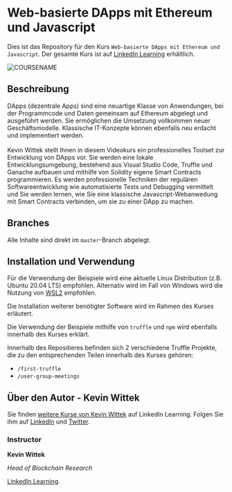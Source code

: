 # Web-basierte DApps mit Ethereum und Javascript
Dies ist das Repository für den Kurs `Web-basierte DApps mit Ethereum und Javascript`. Der gesamte Kurs ist auf [LinkedIn Learning](https://www.linkedin.com/learning/webbasierte-dapps-mit-ethereum-und-javascript) erhältlich.

![COURSENAME][lil-thumbnail-url] 

## Beschreibung
DApps (dezentrale Apps) sind eine neuartige Klasse von Anwendungen, bei der Programmcode und Daten gemeinsam auf Ethereum abgelegt und ausgeführt werden. Sie ermöglichen die Umsetzung vollkommen neuer Geschäftsmodelle. Klassische IT-Konzepte können ebenfalls neu erdacht und implementiert werden. <br><br>
Kevin Wittek stellt Ihnen in diesem Videokurs ein professionelles Toolset zur Entwicklung von DApps vor. Sie werden eine lokale Entwicklungsumgebung, bestehend aus Visual Studio Code, Truffle und Ganache aufbauen und mithilfe von Solidity eigene Smart Contracts programmieren. Es werden professionelle Techniken der regulären Softwareentwicklung wie automatisierte Tests und Debugging vermittelt und Sie werden lernen, wie Sie eine klassische Javascript-Webanwedung mit Smart Contracts verbinden, um sie zu einer DApp zu machen.

## Branches
Alle Inhalte sind direkt im `master`-Branch abgelegt.

## Installation und Verwendung
Für die Verwendung der Beispiele wird eine aktuelle Linux Distribution (z.B. Ubuntu 20.04 LTS) empfohlen. 
Alternativ wird im Fall von Windows wird die Nutzung von [WSL2](https://docs.microsoft.com/de-de/windows/wsl/install-win10) empfohlen.

Die Installation weiterer benötigter Software wird im Rahmen des Kurses erläutert.

Die Verwendung der Beispiele mithilfe von `truffle` und `npm` wird ebenfalls innerhalb des Kurses erklärt.

Innerhalb des Repositieres befinden sich 2 verschiedene Truffle Projekte, die zu den entsprechenden Teilen innerhalb des Kurses gehören: 
*  `/first-truffle`
*  `/user-group-meetings`

## Über den Autor - Kevin Wittek
Sie finden [weitere Kurse von Kevin Wittek](https://www.linkedin.com/learning/instructors/kevin-wittek) auf LinkedIn Learning. Folgen Sie ihm auf [LinkedIn](https://www.linkedin.com/in/kevin-wittek?trk=lil_instructor) und [Twitter](https://twitter.com/kiview). 

### Instructor

**Kevin Wittek**

_Head of Blockchain Research_

[LinkedIn Learning](https://www.linkedin.com/learning/instructors/kevin-wittek).

[lil-thumbnail-url]: https://cdn.lynda.com/course/3147286/3147286-1625209710893-16x9.jpg
